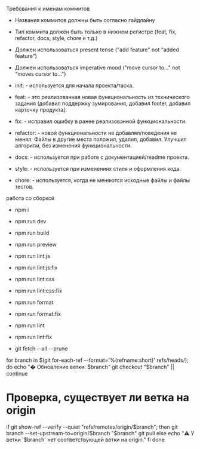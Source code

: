 Требования к именам коммитов

- Названия коммитов должны быть согласно гайдлайну
- Тип коммита должен быть только в нижнем регистре (feat, fix, refactor, docs, style, chore и т.д.)
- Должен использоваться present tense ("add feature" not "added feature")
- Должен использоваться imperative mood ("move cursor to..." not "moves cursor to...")

- init: - используется для начала проекта/таска.
- feat: - это реализованная новая функциональность из технического задания (добавил поддержку зумирования, добавил footer, добавил карточку продукта).
- fix: - исправил ошибку в ранее реализованной функциональности.
- refactor: - новой функциональности не добавлял/поведения не менял. Файлы в другие места положил, удалил, добавил. Улучшил алгоритм, без изменения функциональности.
- docs: - используется при работе с документацией/readme проекта.
- style: - используется при изменениях стиля и оформления кода.
- chore: - используется, когда не меняются исходные файлы и файлы тестов.

работа со сборкой

- npm i
- npm run dev
- npm run build
- npm run preview

- npm run lint:js
- npm run lint:js:fix

- npm run lint:css
- npm run lint:css:fix

- npm run format
- npm run format:fix

- npm run lint
- npm run lint:fix

- git fetch --all --prune

for branch in $(git for-each-ref --format='%(refname:short)' refs/heads/); do
  echo "� Обновление ветки: $branch"
  git checkout "$branch" || continue
  # Проверка, существует ли ветка на origin
  if git show-ref --verify --quiet "refs/remotes/origin/$branch"; then
    git branch --set-upstream-to=origin/$branch "$branch"
    git pull
  else
    echo "⚠️  У ветки '$branch' нет соответствующей ветки на origin."
  fi
done
